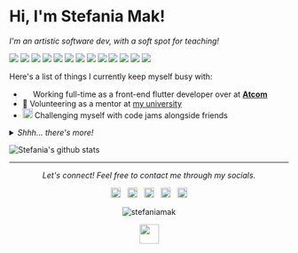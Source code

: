 # Hi, I'm Stefania Mak!

<i>I'm an artistic software dev, with a soft spot for teaching!</i>

<img src="https://img.shields.io/badge/-Flutter-45D1FD?logo=flutter&logoColor=white&style=flat"/> <img src="https://img.shields.io/badge/-Dart-0175C2?logo=dart&logoColor=white&style=flat"/> <img src="https://img.shields.io/badge/-Firebase-white?logo=firebase&logoColor=orange&style=flat"/> <img src="https://img.shields.io/badge/-git-F05032?logo=git&logoColor=white&style=flat"/> <img src="https://img.shields.io/badge/-GitHub-181717?logo=github&logoColor=white&style=flat"/> <img src="https://img.shields.io/badge/-Google%20Play-414141?logo=google%20play&logoColor=white&style=flat"/> <img src="https://img.shields.io/badge/-App%20Store-0D96F6?logo=app%20store&logoColor=white&style=flat"/> <img src="https://img.shields.io/badge/-Codemagic-F45E3F?logo=codemagic&logoColor=white&style=flat"/> <img src="https://img.shields.io/badge/-Photoshop-31A8FF?logo=adobe%20photoshop&logoColor=white&style=flat"/> <img src="https://img.shields.io/badge/-Adobe%20XD-FF61F6?logo=adobe%20xd&logoColor=white&style=flat"/> <img src="https://img.shields.io/badge/-Blender-F5792A?logo=blender&logoColor=white&style=flat"/> <img src="https://img.shields.io/badge/-Windows-0078D6?logo=Windows&logoColor=white&style=flat"/> <img src="https://img.shields.io/badge/-macOS-000000?logo=apple&logoColor=white&style=flat"/>

Here's a list of things I currently keep myself busy with:

- <img src="https://user-images.githubusercontent.com/48293545/158476598-45e6f37d-75b5-4d35-8e69-3fb5d9d04cd4.gif" height="15" width="15"> Working full-time as a front-end flutter developer over at **[Atcom](https://www.atcom.gr/)**
- 🤝 Volunteering as a mentor at [my university](https://www.iee.ihu.gr/en/)
- <img src="https://user-images.githubusercontent.com/48293545/158477088-c966e478-0b02-471d-a6b6-78b544770c56.gif" height="18" width="18"> Challenging myself with code jams alongside friends

<details>
  <summary><i>Shhh... there's more!</i></summary>
  <br>
  <p>Other than <i>coding</i>, you'll also find me:<p>

  - Behind a camera capturing portraits and landscapes
  - Dressing up as fictional characters (cosplaying)
  - Playing video / board games
  - Writing ✨fancy✨ documentation & adding (animated) emojies to slack <img src="https://cultofthepartyparrot.com/parrots/hd/parrot.gif" height="20" width="20">  

<p align=center><img src="https://user-images.githubusercontent.com/48293545/158480244-5566b4e9-271f-4d43-9366-f747fd531690.png" height="18" width="18"></p>

</details>
  
![Stefania's github stats](https://github-readme-stats.vercel.app/api?username=stefaniamak&show_icons=true&include_all_commits=true&count_private=true&title_color=C3D1D9&icon_color=DA3633&text_color=C3D1D9&bg_color=0D1117) 

<!--
[![Top Langs](https://github-readme-stats.vercel.app/api/top-langs/?username=stefaniamak&layout=compact&langs_count=8&title_color=C3D1D9&icon_color=FFE964&text_color=C3D1D9&bg_color=0D1117)](https://github.com/anuraghazra/github-readme-stats)
-->

---
<p align="center">
  <i>Let's connect! Feel free to contact me through my socials.</i>
  
  <p align="center">
    <a href="https://www.linkedin.com/in/stefaniamak/" alt="LinkedIn"><img src="https://user-images.githubusercontent.com/48293545/158461410-b3eac57a-095f-4cc8-8fa4-917542d71f39.svg" height="18"></a> 	&nbsp;
    <a href="https://www.behance.net/stefaniamak" alt="Behance"><img src="https://user-images.githubusercontent.com/48293545/158462417-601f7a93-0e80-42d5-abcf-487e6c08f0ed.svg" height="18"></a> 	&nbsp;
    <a href="https://www.facebook.com/stefania.mak.project" alt="My site"><img src="https://user-images.githubusercontent.com/48293545/158462419-538c1440-7a93-4ffd-853c-41dda9f84110.svg" height="18"></a> 	&nbsp;
    <a href="mailto:stefania.mak.project@hotmail.com" alt="Contact me"><img src="https://user-images.githubusercontent.com/48293545/158462414-5e96bf21-1781-4bb3-a5b5-614b41d93438.svg" height="18"></a> 	&nbsp;
    <a href="https://stefaniamak.github.io/" alt="My site"><img src="https://user-images.githubusercontent.com/48293545/158462420-85ff7278-8241-4015-a941-9acd1ec5475b.svg" height="18"></a>
  </p>

<p align="center"> 
  <img src="https://komarev.com/ghpvc/?username=stefaniamak&color=FF0000&style=flat&label=visitors" alt="stefaniamak" /> 
</p>

<p align=center><img src="https://user-images.githubusercontent.com/48293545/158482155-5f4519bf-299d-41cf-9469-55e0d3d2e395.gif" height="35" width="35"></p>


<!--
can't decide on the emoji!
<p align=center><img src="https://user-images.githubusercontent.com/48293545/158481681-421fed42-2cb5-44a4-9a73-39933bda12dc.gif" height="35"></p>
-->


